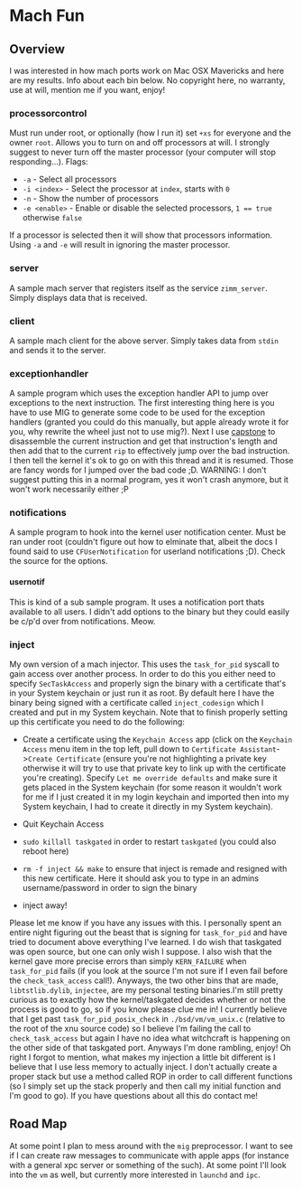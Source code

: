 # Mach Fun
## Overview
I was interested in how mach ports work on Mac OSX Mavericks and here are my results. Info about each bin below. No copyright here, no warranty, use at will, mention me if you want, enjoy!
### processorcontrol
Must run under root, or optionally (how I run it) set `+xs` for everyone and the owner `root`. Allows you to turn on and off processors at will. I strongly suggest to never turn off the master processor (your computer will stop responding...). Flags:

- `-a` - Select all processors
- `-i <index>` - Select the processor at `index`, starts with `0`
- `-n` - Show the number of processors
- `-e <enable>` - Enable or disable the selected processors, `1 == true` otherwise `false`

If a processor is selected then it will show that processors information. Using `-a` and `-e` will result in ignoring the master processor.
### server
A sample mach server that registers itself as the service `zimm_server`. Simply displays data that is received.
### client
A sample mach client for the above server. Simply takes data from `stdin` and sends it to the server.
### exceptionhandler
A sample program which uses the exception handler API to jump over exceptions to the next instruction. The first interesting thing here is you have to use MIG to generate some code to be used for the exception handlers (granted you could do this manually, but apple already wrote it for you, why rewrite the wheel just not to use mig?). Next I use [capstone](http://www.capstone-engine.org) to disassemble the current instruction and get that instruction's length and then add that to the current `rip` to effectively jump over the bad instruction. I then tell the kernel it's ok to go on with this thread and it is resumed. Those are fancy words for I jumped over the bad code ;D. WARNING: I don't suggest putting this in a normal program, yes it won't crash anymore, but it won't work necessarily either ;P
### notifications
A sample program to hook into the kernel user notification center. Must be ran under root (couldn't figure out how to elminate that, albeit the docs I found said to use `CFUserNotification` for userland notifications ;D). Check the source for the options.
#### usernotif
This is kind of a sub sample program. It uses a notification port thats available to all users. I didn't add options to the binary but they could easily be c/p'd over from notifications. Meow.
### inject
My own version of a mach injector. This uses the `task_for_pid` syscall to gain access over another process. In order to do this you either need to specify `SecTaskAccess` and properly sign the binary with a certificate that's in your System keychain or just run it as root. By default here I have the binary being signed with a certificate called `inject_codesign` which I created and put in my System keychain. Note that to finish properly setting up this certificate you need to do the following:
- Create a certificate using the `Keychain Access` app (click on the `Keychain Access` menu item in the top left, pull down to `Certificate Assistant`->`Create Certificate` (ensure you're not highlighting a private key otherwise it will try to use that private key to link up with the certificate you're creating). Specify `Let me override defaults` and make sure it gets placed in the System keychain (for some reason it wouldn't work for me if I just created it in my login keychain and imported then into my System keychain, I had to create it directly in my System keychain).

- Quit Keychain Access
- `sudo killall taskgated` in order to restart `taskgated` (you could also reboot here)
- `rm -f inject && make` to ensure that inject is remade and resigned with this new certificate. Here it should ask you to type in an admins username/password in order to sign the binary
- inject away!

Please let me know if you have any issues with this. I personally spent an entire night figuring out the beast that is signing for `task_for_pid` and have tried to document above everything I've learned. I do wish that taskgated was open source, but one can only wish I suppose. I also wish that the kernel gave more precise errors than simply `KERN_FAILURE` when `task_for_pid` fails (if you look at the source I'm not sure if I even fail before the `check_task_access` call!). Anyways, the two other bins that are made, `libtstlib.dylib`, `injectee`, are my personal testing binaries.I'm still pretty curious as to exactly how the kernel/taskgated decides whether or not the process is good to go, so if you know please clue me in! I currently believe that I get past `task_for_pid_posix_check` in `./bsd/vm/vm_unix.c` (relative to the root of the xnu source code) so I believe I'm failing the call to `check_task_access` but again I have no idea what witchcraft is happening on the other side of that taskgated port. Anyways I'm done rambling, enjoy!
Oh right I forgot to mention, what makes my injection a little bit different is I believe that I use less memory to actually inject. I don't actually create a proper stack but use a method called ROP in order to call different functions (so I simply set up the stack properly and then call my initial function and I'm good to go). If you have questions about all this do contact me!

## Road Map
At some point I plan to mess around with the `mig` preprocessor. I want to see if I can create raw messages to communicate with apple apps (for instance with a general xpc server or something of the such). At some point I'll look into the `vm` as well, but currently more interested in `launchd` and `ipc`.
